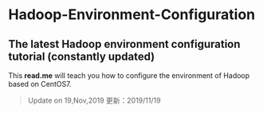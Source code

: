 # Hadoop-Environment-Configuration
The latest Hadoop environment configuration tutorial (constantly updated)
-----
This **read.me** will teach you how to configure the environment of Hadoop based on CentOS7.
>Update on 19,Nov,2019    更新：2019/11/19

